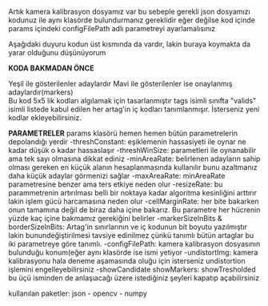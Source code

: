 Artık kamera kalibrasyon dosyamız var bu sebeple gerekli json dosyamızı kodunuz ile aynı klasörde bulundurmanız gereklidir
eğer değilse kod içinde params içindeki configFilePath adlı parametreyi ayarlamalısınız

Aşağıdaki duyuru kodun üst kısmında da vardır, lakin buraya koymakta da yarar olduğunu düşünüyorum

**KODA BAKMADAN ÖNCE**

Yeşil ile gösterilenler adaylardır 
Mavi ile gösterilenler ise onaylanmış adaylardır(markers)                                                                                                            
Bu kod 5x5 lik kodları algılamak için tasarlanmıştır tags isimli sınıfta "valids" isimli listede
kabul edilen her artag'in iç kodları tanımlanmışır. İsterseniz yeni kodlar ekleyebilirsiniz.

**PARAMETRELER**
params klasörü hemen hemen bütün parametrelerin depolandığı yerdir
-threshConstant: eşiklemenin hassasiyeti ile oynar ne kadar düşük o kadar hassaslaşır
-threshWinSize: parametleri ile oynanabilir ama tek sayı olmasına dikkat ediniz
-minAreaRate: belirlenen adayların sahip olması gereken en küçük alanın hesaplanmasında kullanılır bunu azaltmanız daha küçük adaylar görmenizi sağlar
-maxAreaRate: minAreaRate parametresine benzer ama ters etkiye neden olur
-resizeRate: bu parammetrenin artırılması belli bir noktaya kadar algoritma kesinliğini arttırır lakin işlem gücü harcamasına neden olur
-cellMarginRate: her bite bakarken onun tamamına değil de biraz daha içine bakarız. Bu parametre her hücrenin yüzde kaç içine bakmamız gerekiğini belirler
-markerSizeInBits & borderSizeInBits: Artag'in sınırlarının ve iç kodunun bit boyutu yazılmıştır lakin bunundeğiştirilmesi tavsiye edinilmez çünkü tanımlı bütün artaglar bu iki parametreye göre tanımlı.
-configFilePath: kamera kalibrasyon dosyasının bulunduğu konum(eğer aynı klasörde ise ismi yetiyor
-undistortImg: kamera kalibrasyonu hala deneme aşamasında oluğu için isterseniz undistortion işlemini engelleyebilirsiniz
-showCandidate showMarkers: showTresholded bu üçü isminden de anlaşıacağı üzere istediğiniz şeyleri kapatıp açabilirsiniz



kullanılan paketler: json - opencv - numpy

